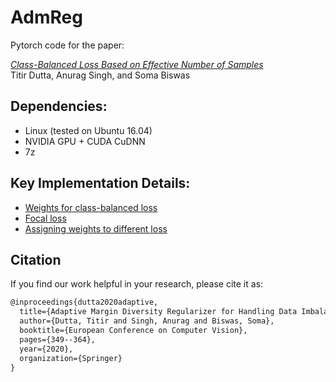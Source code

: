 # AdmReg

Pytorch code for the paper:

[*Class-Balanced Loss Based on Effective Number of Samples*](https://www.ecva.net/papers/eccv_2020/papers_ECCV/papers/123500341.pdf)\
Titir Dutta, Anurag Singh, and Soma Biswas


## Dependencies:
+ Linux (tested on Ubuntu 16.04)
+ NVIDIA GPU + CUDA CuDNN
+ 7z


## Key Implementation Details:
+ [Weights for class-balanced loss](https://github.com/richardaecn/class-balanced-loss/blob/master/src/cifar_main.py#L425-L430)
+ [Focal loss](https://github.com/richardaecn/class-balanced-loss/blob/master/src/cifar_main.py#L226-L266)
+ [Assigning weights to different loss](https://github.com/richardaecn/class-balanced-loss/blob/master/src/cifar_main.py#L325-L354)

## Citation
If you find our work helpful in your research, please cite it as:
```latex
@inproceedings{dutta2020adaptive,
  title={Adaptive Margin Diversity Regularizer for Handling Data Imbalance in Zero-Shot SBIR},
  author={Dutta, Titir and Singh, Anurag and Biswas, Soma},
  booktitle={European Conference on Computer Vision},
  pages={349--364},
  year={2020},
  organization={Springer}
}
```
